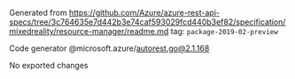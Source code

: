 Generated from https://github.com/Azure/azure-rest-api-specs/tree/3c764635e7d442b3e74caf593029fcd440b3ef82/specification/mixedreality/resource-manager/readme.md tag: `package-2019-02-preview`

Code generator @microsoft.azure/autorest.go@2.1.168

No exported changes